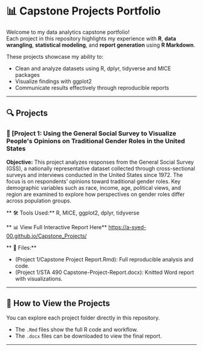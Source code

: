 # 📊 Capstone Projects Portfolio

Welcome to my data analytics capstone portfolio!  
Each project in this repository highlights my experience with **R**, **data wrangling**, **statistical modeling**, and **report generation** using **R Markdown**.

These projects showcase my ability to:
- Clean and analyze datasets using R, dplyr, tidyverse and MICE packages 
- Visualize findings with ggplot2
- Communicate results effectively through reproducible reports

---

## 🔍 Projects

### 🧠 [Project 1: Using the General Social Survey to Visualize People's Opinions on Traditional Gender Roles in the United States
**Objective:** 
This project analyzes responses from the General Social Survey (GSS), a nationally representative dataset collected through cross-sectional surveys 
and interviews conducted in the United States since 1972. The focus is on respondents’ opinions toward traditional gender roles. Key demographic variables such as race, 
income, age, political views, and region are examined to explore how perspectives on gender roles differ across population groups.

** 🛠️ Tools Used:** R, MICE, ggplot2, dplyr, tidyverse  

** 📊 View Full Interactive Report Here** 
https://a-syed-00.github.io/Capstone_Projects/

** 📂 Files:**
- (Project 1/Capstone Project Report.Rmd): Full reproducible analysis and code.  
- (Project 1/STA 490 Capstone-Project-Report.docx): Knitted Word report with visualizations.

---


## 🧰 How to View the Projects
You can explore each project folder directly in this repository.  
- The `.Rmd` files show the full R code and workflow.  
- The `.docx` files can be downloaded to view the final report.  

---
